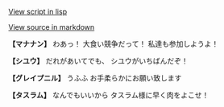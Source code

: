 [View script in lisp](../scripts/202207112.txt)

[View source in markdown](202207112.md)

**【マナナン】**
わあっ！
大食い競争だって！
私達も参加しようよ！

**【シユウ】**
だれがあいてでも、
シユウがいちばんだぞ！

**【グレイプニル】**
うふふ
お手柔らかにお願い致します

**【タスラム】**
なんでもいいから
タスラム様に早く肉をよこせ！
